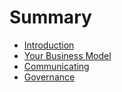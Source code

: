 # Summary

* [Introduction](README.md)
* [Your Business Model](your-business-model.md)
* [Communicating](communicating.md)
* [Governance](governance.md)
